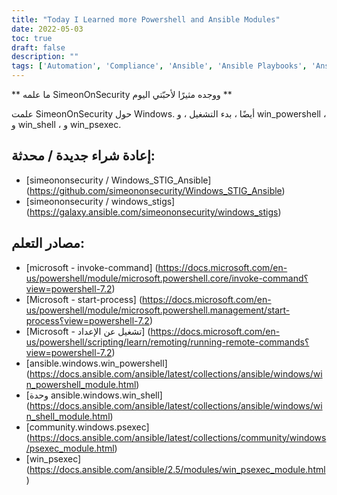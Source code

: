 ```yaml
---
title: "Today I Learned more Powershell and Ansible Modules"
date: 2022-05-03
toc: true
draft: false
description: ""
tags: ['Automation', 'Compliance', 'Ansible', 'Ansible Playbooks', 'Ansible Collections', 'GitHub', 'RunAs', 'Invoke-Command', 'Start-Process', 'win_powershell', 'win_shell', 'psexec', 'win_psexec']
---
```


   ** ما علمه SimeonOnSecurity ووجده مثيرًا لأحبّتي اليوم **  علمت SimeonOnSecurity حول Windows. أيضًا ، بدء التشغيل ، و win_powershell ، و win_shell ، و win_psexec.  ## إعادة شراء جديدة / محدثة:  - [simeononsecurity / Windows_STIG_Ansible] (https://github.com/simeononsecurity/Windows_STIG_Ansible) - [simeononsecurity / windows_stigs] (https://galaxy.ansible.com/simeononsecurity/windows_stigs)  ## مصادر التعلم: - [microsoft - invoke-command] (https://docs.microsoft.com/en-us/powershell/module/microsoft.powershell.core/invoke-command؟view=powershell-7.2) - [Microsoft - start-process] (https://docs.microsoft.com/en-us/powershell/module/microsoft.powershell.management/start-process؟view=powershell-7.2) - [Microsoft - تشغيل عن الإعداد] (https://docs.microsoft.com/en-us/powershell/scripting/learn/remoting/running-remote-commands؟view=powershell-7.2) - [ansible.windows.win_powershell] (https://docs.ansible.com/ansible/latest/collections/ansible/windows/win_powershell_module.html) - [وحدة ansible.windows.win_shell] (https://docs.ansible.com/ansible/latest/collections/ansible/windows/win_shell_module.html) - [community.windows.psexec] (https://docs.ansible.com/ansible/latest/collections/community/windows/psexec_module.html) - [win_psexec] (https://docs.ansible.com/ansible/2.5/modules/win_psexec_module.html)